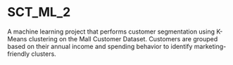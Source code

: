 # SCT_ML_2
A machine learning project that performs customer segmentation using K-Means clustering on the Mall Customer Dataset. Customers are grouped based on their annual income and spending behavior to identify marketing-friendly clusters.
